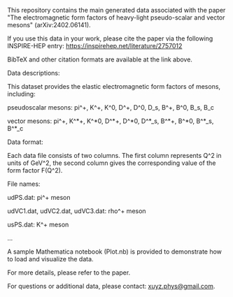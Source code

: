 This repository contains the main generated data associated with the paper "The electromagnetic form factors of heavy-light pseudo-scalar and vector mesons" (arXiv:2402.06141).

If you use this data in your work, please cite the paper via the following INSPIRE-HEP entry: https://inspirehep.net/literature/2757012

BibTeX and other citation formats are available at the link above.

Data descriptions:

This dataset provides the elastic electromagnetic form factors of mesons, including: 

pseudoscalar mesons: pi^+, K^+, K^0, D^+, D^0, D_s, B^+, B^0, B_s, B_c 

vector mesons: pi^+, K^\*+, K^\*0, D^\*+, D^\*0, D^\*_s, B^\*+, B^\*0, B^\*_s, B^\*_c 

Data format:

Each data file consists of two columns. The first column represents Q^2 in units of GeV^2, the second column gives the corresponding value of the form factor F(Q^2).

File names:

udPS.dat: pi^+ meson

udVC1.dat, udVC2.dat, udVC3.dat: rho^+ meson

usPS.dat: K^+ meson 

…

A sample Mathematica notebook (Plot.nb) is provided to demonstrate how to load and visualize the data.

For more details, please refer to the paper.

For questions or additional data, please contact: xuyz.phys@gmail.com.
